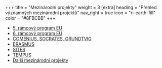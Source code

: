+++
title = "Mezinárodní projekty" 
weight = 3
[extra]
heading = "Přehled významných mezinárodní projektů"
nav_right = true
icon = "ri-earth-fill"
color = "#8FBCBB"
+++

 -   [5. rámcový program EU](5rp-eu)       
 -   [6. rámcový program EU](6rp-eu)       
 -   [COMENIUS, SOCRATES, GRUNDTVIG](comenius-socrates-grundvig/)     
 -   [ERASMUS](erasmus)
 -   [SITES](sites)   
 -   [TEMPUS](tempus)  
 -   [Další mezinárodní projekty](dalsi) 